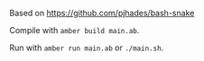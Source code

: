 Based on https://github.com/pjhades/bash-snake

Compile with `amber build main.ab`.

Run with `amber run main.ab` or `./main.sh`.
